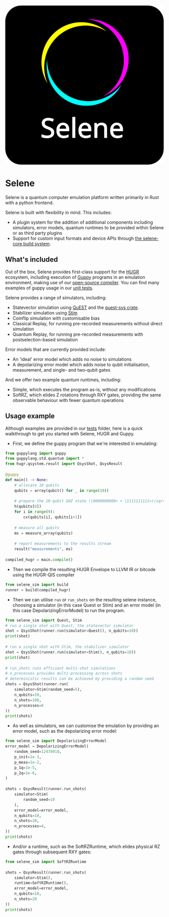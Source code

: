 ![Selene Logo](https://raw.githubusercontent.com/CQCL/selene/refs/heads/main/assets/selene_logo.svg)

# Selene
Selene is a quantum computer emulation platform written primarily in Rust with a python frontend.

Selene is built with flexibility in mind. This includes:
- A plugin system for the addition of additional components including simulators, error models, quantum runtimes to be provided within Selene or as third party plugins
- Support for custom input formats and device APIs through [the selene-core build system](https://github.com/CQCL/selene/tree/main/selene-core/python/selene_core/build_utils).

## What's included

Out of the box, Selene provides first-class support for the [HUGR](https://github.com/CQCL/hugr) ecosystem, including execution of [Guppy](https://github.com/CQCL/guppy) programs in an emulation environment, making use of our [open-source compiler](https://github.com/CQCL/tket2/tree/main/qis-compiler/). You can find many examples of guppy usage in our [unit tests](https://github.com/CQCL/selene/tree/main/selene-sim/python/tests/test_guppy.py).

Selene provides a range of simulators, including:
- Statevector simulation using [QuEST](https://github.com/QuEST-Kit/QuEST) and the [quest-sys crate](https://crates.io/crates/quest-sys).
- Stabilizer simulation using [Stim](https://github.com/quantumlib/Stim)
- Coinflip simulation with customisable bias
- Classical Replay, for running pre-recorded measurements without direct simulation
- Quantum Replay, for running pre-recorded measurements with postselection-based simulation

Error models that are currently provided include:
- An 'ideal' error model which adds no noise to simulations
- A depolarizing error model which adds noise to qubit initialisation, measurement, and single- and two-qubit gates

And we offer two example quantum runtimes, including:
- Simple, which executes the program as-is, without any modifications
- SoftRZ, which elides Z rotations through RXY gates, providing the same observable behaviour with fewer quantum operations

## Usage example

Although examples are provided in our [tests](https://github.com/CQCL/selene/tree/main/selene-sim/python/tests) folder, here is a quick walkthrough to get you started with Selene, HUGR and Guppy.

- First, we define the guppy program that we're interested in emulating:

```python
from guppylang import guppy
from guppylang.std.quantum import *
from hugr.qsystem.result import QsysShot, QsysResult

@guppy
def main() -> None:
    # allocate 10 qubits
    qubits = array(qubit() for _ in range(10))

    # prepare the 10-qubit GHZ state (|0000000000> + |1111111111>)/sqrt(2)
    h(qubits[0])
    for i in range(9):
        cx(qubits[i], qubits[i+1])

    # measure all qubits
    ms = measure_array(qubits)

    # report measurements to the results stream
    result("measurements", ms)

compiled_hugr = main.compile()
```

- Then we compile the resulting HUGR Envelope to LLVM IR or bitcode using the HUGR-QIS compiler

```python
from selene_sim import build
runner = build(compiled_hugr)
```

- Then we can utilise `run` or `run_shots` on the resulting selene instance, choosing a simulator (in this case Quest or Stim) and an error model (in this case DepolarizingErrorModel) to run the program.

```python
from selene_sim import Quest, Stim
# run a single shot with Quest, the statevector simulator
shot = QsysShot(runner.run(simulator=Quest(), n_qubits=10))
print(shot)

# run a single shot with Stim, the stabilizer simulator
shot = QsysShot(runner.run(simulator=Stim(), n_qubits=10))
print(shot)

# run_shots runs efficient multi-shot simulations
# n_processes provides multi-processing across shots
# deterministic results can be achieved by providing a random seed
shots = QsysShot(runner.run(
    simulator=Stim(random_seed=5),
    n_qubits=10,
    n_shots=100,
    n_processes=8
))
print(shots)
```

- As well as simulators, we can customise the emulation by providing an error model, such as the depolarizing error model:

```python
from selene_sim import DepolarizingErrorModel
error_model = DepolarizingErrorModel(
    random_seed=12478918,
    p_init=1e-3,
    p_meas=1e-2,
    p_1q=1e-5,
    p_2q=1e-6,
)

shots = QsysResult(runner.run_shots(
    simulator=Stim(
        random_seed=10
    ), 
    error_model=error_model,
    n_qubits=10,
    n_shots=20,
    n_processes=4,
))
print(shots)
```

- And/or a runtime, such as the SoftRZRuntime, which elides physical RZ gates through subsequent RXY gates:
```python
from selene_sim import SoftRZRuntime

shots = QsysResult(runner.run_shots(
    simulator=Stim(),
    runtime=SoftRZRuntime(),
    error_model=error_model,
    n_qubits=10,
    n_shots=20
))
print(shots)
```

